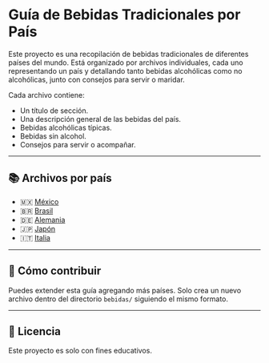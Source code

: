 # Guía de Bebidas Tradicionales por País

Este proyecto es una recopilación de bebidas tradicionales de diferentes países del mundo. Está organizado por archivos individuales, cada uno representando un país y detallando tanto bebidas alcohólicas como no alcohólicas, junto con consejos para servir o maridar.

Cada archivo contiene:

- Un título de sección.
- Una descripción general de las bebidas del país.
- Bebidas alcohólicas típicas.
- Bebidas sin alcohol.
- Consejos para servir o acompañar.

---

## 📚 Archivos por país

- 🇲🇽 [México](bebidas/mexico.md)
- 🇧🇷 [Brasil](bebidas/brasil.md)
- 🇩🇪 [Alemania](bebidas/alemania.md)
- 🇯🇵 [Japón](bebidas/japon.md)
- 🇮🇹 [Italia](bebidas/italia.md)

---

## 🚀 Cómo contribuir

Puedes extender esta guía agregando más países. Solo crea un nuevo archivo dentro del directorio `bebidas/` siguiendo el mismo formato.

---

## 📄 Licencia

Este proyecto es solo con fines educativos.
